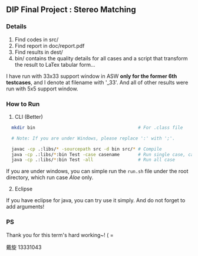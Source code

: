 ## DIP Final Project : Stereo Matching

### Details

1. Find codes in src/
2. Find report in doc/report.pdf
3. Find results in dest/
4. bin/ contains the quality details for all cases and a script that transform the result to LaTex tabular form...

I have run with 33x33 support window in ASW **only for the former 6th testcases**, and I denote at filename with '_33'. And all of other results were run with 5x5 support window.

### How to Run

1. CLI (Better)

```bash
  mkdir bin                                       # For .class file

  # Note: If you are under Windows, please replace ':' with ';'.

  javac -cp .:libs/* -sourcepath src -d bin src/* # Compile
  java -cp .:libs/*:bin Test -case casename       # Run single case, casename is case sensitive.
  java -cp .:libs/*:bin Test -all                 # Run all case
```

If you are under windows, you can simple run the `run.sh` file under the root directory, which run case *Aloe* only.

2. Eclipse

If you have eclipse for java, you can try use it simply. And do not forget to add arguments!

### PS

Thank you for this term's hard working~! ( =

戴旋 13331043
